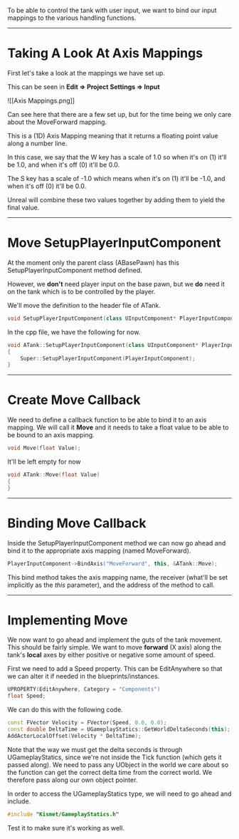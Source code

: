 To be able to control the tank with user input, we want to bind our input mappings to the various handling functions.

---
# Taking A Look At Axis Mappings

First let's take a look at the mappings we have set up.

This can be seen in **Edit => Project Settings => Input**

![[Axis Mappings.png]]

Can see here that there are a few set up, but for the time being we only care about the MoveForward mapping.

This is a (1D) Axis Mapping meaning that it returns a floating point value along a number line.

In this case, we say that the W key has a scale of 1.0 so when it's on (1) it'll be 1.0, and when it's off (0) it'll be 0.0.

The S key has a scale of -1.0 which means when it's on (1) it'll be -1.0, and when it's off (0) it'll be 0.0.

Unreal will combine these two values together by adding them to yield the final value.

---
# Move SetupPlayerInputComponent

At the moment only the parent class (ABasePawn) has this SetupPlayerInputComponent method defined.

However, we **don't** need player input on the base pawn, but we **do** need it on the tank which is to be controlled by the player.

We'll move the definition to the header file of ATank.

```cpp
void SetupPlayerInputComponent(class UInputComponent* PlayerInputComponent) override;
```

In the cpp file, we have the following for now.

```cpp
void ATank::SetupPlayerInputComponent(class UInputComponent* PlayerInputComponent)
{
	Super::SetupPlayerInputComponent(PlayerInputComponent);
}
```

---
# Create Move Callback

We need to define a callback function to be able to bind it to an axis mapping. We will call it **Move** and it needs to take a float value to be able to be bound to an axis mapping.

```cpp
void Move(float Value);
```

It'll be left empty for now

```cpp
void ATank::Move(float Value)
{
}
```

---
# Binding Move Callback

Inside the SetupPlayerInputComponent method we can now go ahead and bind it to the appropriate axis mapping (named MoveForward).

```cpp
PlayerInputComponent->BindAxis("MoveForward", this, &ATank::Move);
```

This bind method takes the axis mapping name, the receiver (what'll be set implicitly as the *this* parameter), and the address of the method to call.

---
# Implementing Move

We now want to go ahead and implement the guts of the tank movement. This should be fairly simple. We want to move **forward** (X axis) along the tank's **local** axes by either positive or negative some amount of speed.

First we need to add a Speed property. This can be EditAnywhere so that we can alter it if needed in the blueprints/instances.

```cpp
UPROPERTY(EditAnywhere, Category = "Components")
float Speed;
```

We can do this with the following code.

```cpp
const FVector Velocity = FVector(Speed, 0.0, 0.0);
const double DeltaTime = UGameplayStatics::GetWorldDeltaSeconds(this);
AddActorLocalOffset(Velocity * DeltaTime);
```

Note that the way we must get the delta seconds is through UGameplayStatics, since we're not inside the Tick function (which gets it passed along). We need to pass any UObject in the world we care about so the function can get the correct delta time from the correct world. We therefore pass along our own object pointer.

In order to access the UGameplayStatics type, we will need to go ahead and include.

```cpp
#include "Kismet/GameplayStatics.h"
```

Test it to make sure it's working as well.